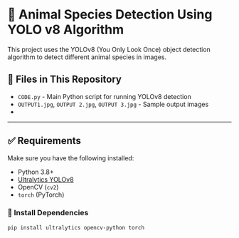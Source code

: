 # 🐾 Animal Species Detection Using YOLO v8 Algorithm

This project uses the YOLOv8 (You Only Look Once) object detection algorithm to detect different animal species in images.

## 📁 Files in This Repository

- `CODE.py` - Main Python script for running YOLOv8 detection
- `OUTPUT1.jpg`, `OUTPUT 2.jpg`, `OUTPUT 3.jpg` - Sample output images
- 
---

## ✅ Requirements

Make sure you have the following installed:

- Python 3.8+
- [Ultralytics YOLOv8](https://github.com/ultralytics/ultralytics)
- OpenCV (`cv2`)
- `torch` (PyTorch)

### 🧪 Install Dependencies

```bash
pip install ultralytics opencv-python torch
